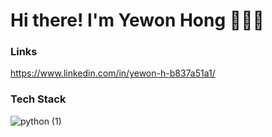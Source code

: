 # Hi there! I'm Yewon Hong 👩🏻‍💻

### Links

https://www.linkedin.com/in/yewon-h-b837a51a1/ 

### Tech Stack
![python (1)](https://user-images.githubusercontent.com/88092102/197362618-acc9df97-9700-4a7f-acd4-9039fc73676c.svg)
